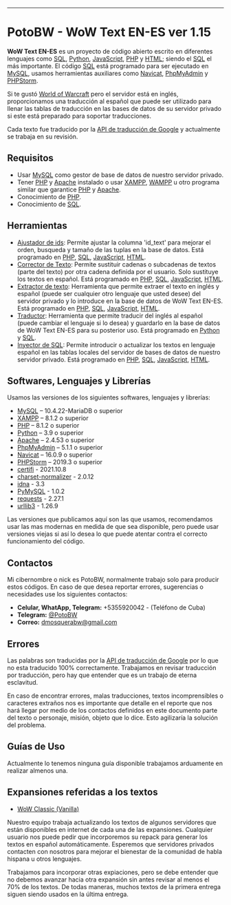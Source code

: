 ---
**PotoBW - WoW Text EN-ES ver 1.15**
===

**WoW Text EN-ES** es un proyecto de código abierto escrito en diferentes lenguajes como [SQL][1], 
[Python][3], [JavaScript][4], [PHP][5] y [HTML][6]; siendo el [SQL][1] el más importante. El código 
[SQL][1] está programado para ser ejecutado en [MySQL][7], usamos herramientas auxiliares como 
[Navicat][8], [PhpMyAdmin][9] y [PHPStorm][25].

Si te gustó [World of Warcraft][2] pero el servidor está en inglés, proporcionamos una traducción al 
español que puede ser utilizado para llenar las tablas de traducción en las bases de datos de su servidor 
privado si este está preparado para soportar traducciones.

Cada texto fue traducido por la [API de traducción de Google][10] y actualmente se trabaja en su revisión.

Requisitos
------------
- Usar [MySQL][7] como gestor de base de datos de nuestro servidor privado.
- Tener [PHP][5] y [Apache][11] instalado o usar [XAMPP][12], [WAMPP][13] u otro programa similar que 
garantice [PHP][5] y [Apache][11].
- Conocimiento de [PHP][5].
- Conocimiento de [SQL][1].

Herramientas
-----------------
- [Ajustador de ids][14]: Permite ajustar la columna 'id_text' para mejorar el orden, busqueda y tamaño de 
las tuplas en la base de datos. Está programado en [PHP][5], [SQL][1], [JavaScript][4], [HTML][6].
- [Corrector de Texto][15]: Permite sustituir cadenas o subcadenas de textos (parte del texto) por otra 
cadena definida por el usuario. Solo sustituye los textos en español. Está programado en [PHP][5], [SQL][1], 
[JavaScript][4], [HTML][6].
- [Extractor de texto][16]: Herramienta que permite extraer el texto en inglés y español (puede ser 
cualquier otro lenguaje que usted desee) del servidor privado y lo introduce en la base de datos de WoW 
Text EN-ES. Está programado en [PHP][5], [SQL][1], [JavaScript][4], [HTML][6].
- [Traductor][17]: Herramienta que permite traducir del inglés al español (puede cambiar el lenguaje si 
lo desea) y guardarlo en la base de datos de WoW Text EN-ES para su posterior uso. Está programado en 
[Python][3] y [SQL][1].
- [Inyector de SQL][26]: Permite introducir o actualizar los textos en lenguaje español en las tablas 
locales del servidor de bases de datos de nuestro servidor privado. Está programado en [PHP][5], [SQL][1], 
[JavaScript][4], [HTML][6].


Softwares, Lenguajes y Librerías
------------
Usamos las versiones de los siguientes softwares, lenguajes y librerías:
-	[MySQL][7] – 10.4.22-MariaDB o superior
-	[XAMPP][12] – 8.1.2 o superior
-	[PHP][5] – 8.1.2 o superior
-	[Python][3] – 3.9 o superior
-	[Apache][11] – 2.4.53 o superior
-	[PhpMyAdmin][9] – 5.1.1 o superior
-   [Navicat][8] – 16.0.9 o superior
-   [PHPStorm][25] – 2019.3 o superior
-   [certifi][18] - 2021.10.8
-   [charset-normalizer][19] - 2.0.12
-   [idna][20] - 3.3
-   [PyMySQL][21] - 1.0.2
-   [requests][22] - 2.27.1
-   [urllib3][23] - 1.26.9

Las versiones que publicamos aquí son las que usamos, recomendamos usar las mas
modernas en medida de que sea disponible, pero puede usar versiones viejas si 
así lo desea lo que puede atentar contra el correcto funcionamiento del código. 

**Contactos**
----

Mi cibernombre o nick es PotoBW, normalmente trabajo solo para producir estos 
códigos. En caso de que desea reportar errores, sugerencias o necesidades use 
los siguientes contactos: 

- **Celular, WhatApp, Telegram:**  +5355920042  - (Teléfono de Cuba)
- **Telegram:** [@PotoBW][24]
- **Correo:** dmosquerabw@gmail.com

**Errores**
----

Las palabras son traducidas por la [API de traducción de Google][10] por lo que no esta 
traducido 100% correctamente. Trabajamos en revisar traducción por traducción, 
pero hay que entender que es un trabajo de eterna esclavitud. 

En caso de encontrar errores, malas traducciones, textos incomprensibles o 
caracteres extraños nos es importante que detalle en el reporte que nos hará 
llegar por medio de los contactos definidos en este documento parte del texto 
o personaje, misión, objeto que lo dice. Esto agilizaría la solución del 
problema.


**Guías de Uso**
----

Actualmente lo tenemos ninguna guía disponible trabajamos arduamente en 
realizar almenos una.

**Expansiones referidas a los textos**
----
- [WoW Classic (Vanilla)][27]

Nuestro equipo trabaja actualizando los textos de algunos servidores que están disponibles en internet de cada una de 
las expansiones. Cualquier usuario nos puede pedir que incorporemos su repack 
para generar los textos en español automáticamente. Esperemos que servidores 
privados contacten con nosotros para mejorar el bienestar de la comunidad de 
habla hispana u otros lenguajes. 

Trabajamos para incorporar otras expiaciones, pero se debe entender que no 
debemos avanzar hacia otra expansión sin antes revisar al menos el 70% de los
textos. De todas maneras, muchos textos de la primera entrega siguen siendo 
usados en la última entrega. 

[1]: https://es.wikipedia.org/wiki/SQL
[2]: https://worldofwarcraft.com/ "World of Warcraft"
[3]: https://www.python.org/
[4]: https://es.wikipedia.org/wiki/JavaScript
[5]: https://www.php.net/manual/es/intro-whatis.php
[6]: https://es.wikipedia.org/wiki/HTML
[7]: https://dev.mysql.com/downloads/ "MySQL - The world's most popular open source database"
[8]: https://www.navicat.com/
[9]: https://www.phpmyadmin.net/
[10]: https://cloud.google.com/translate
[11]: https://httpd.apache.org/
[12]: https://www.apachefriends.org/es/index.html
[13]: https://www.wampserver.com/
[14]: https://github.com/PotoBW2/wow_text_en_es/tree/master/tools/adjust_id
[15]: https://github.com/PotoBW2/wow_text_en_es/tree/master/tools/corrector
[16]: https://github.com/PotoBW2/wow_text_en_es/tree/master/tools/extrat%20text
[17]: https://github.com/PotoBW2/wow_text_en_es/tree/master/tools/traslater_tool_python
[18]: https://pypi.org/project/certifi/
[19]: https://pypi.org/project/charset-normalizer/
[20]: https://pypi.org/project/idna/
[21]: https://pypi.org/project/PyMySQL/
[22]: https://pypi.org/project/requests/
[23]: https://pypi.org/project/urllib3/
[24]: https://t.me/PotoBW
[25]: https://www.jetbrains.com/es-es/phpstorm/
[26]: https://github.com/PotoBW2/wow_text_en_es/tree/master/tools/inyect_locales
[27]: https://github.com/PotoBW2/wow_text_en_es/tree/master/path/path_1
